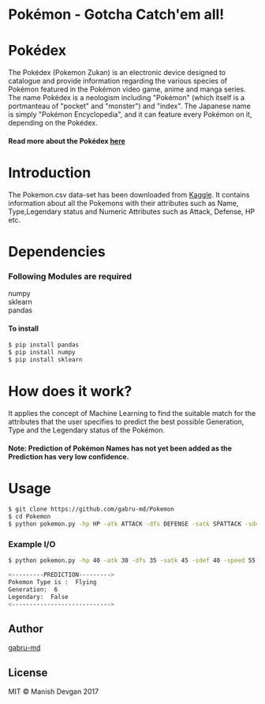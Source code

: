 # Pokémon - Gotcha Catch'em all!

# Pokédex

The Pokédex (Pokemon Zukan) is an electronic device designed to catalogue and provide information regarding the various species of Pokémon featured in the Pokémon video game, anime and manga series.
The name Pokédex is a neologism including "Pokémon" (which itself is a portmanteau of "pocket" and "monster") and "index".
The Japanese name is simply "Pokémon Encyclopedia", and it can feature every Pokémon on it, depending on the Pokédex.

#### Read more about the Pokédex [here](http://pokemon.wikia.com/wiki/Pok%C3%A9dex)

# Introduction

The Pokemon.csv data-set has been downloaded from [Kaggle](https://www.kaggle.com/abcsds/pokemon).
It contains information about all the Pokemons with their attributes such as Name, Type,Legendary status and Numeric Attributes such as Attack, Defense, HP etc.

# Dependencies

### Following Modules are required

numpy<br>
sklearn<br>
pandas

#### To install 

```sh
$ pip install pandas
$ pip install numpy
$ pip install sklearn
```


# How does it work?

It applies the concept of Machine Learning to find the suitable match for the attributes that the 
user specifies to predict the best possible Generation, Type and the Legendary status of the Pokémon.

#### Note: Prediction of Pokémon Names has not yet been added as the Prediction has very low confidence.

# Usage

```sh
$ git clone https://github.com/gabru-md/Pokemon
$ cd Pokemon
$ python pokemon.py -hp HP -atk ATTACK -dfs DEFENSE -satk SPATTACK -sdef SPDEFENSE -speed SPEED
```

### Example I/O
```sh
$ python pokemon.py -hp 40 -atk 30 -dfs 35 -satk 45 -sdef 40 -speed 55
```

```sh
<---------PREDICTION--------->
Pokemon Type is :  Flying
Generation:  6
Legendary:  False
<---------------------------->
```


## Author
[gabru-md](https://github.com/gabru-md)

## License
MIT © Manish Devgan 2017
